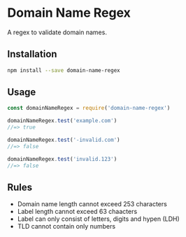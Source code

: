 # Domain Name Regex

A regex to validate domain names.

## Installation

```sh
npm install --save domain-name-regex
```

## Usage

```js
const domainNameRegex = require('domain-name-regex')

domainNameRegex.test('example.com')
//=> true

domainNameRegex.test('-invalid.com')
//=> false

domainNameRegex.test('invalid.123')
//=> false
```

## Rules

+ Domain name length cannot exceed 253 characters
+ Label length cannot exceed 63 chaacters
+ Label can only consist of letters, digits and hypen (LDH)
+ TLD cannot contain only numbers
